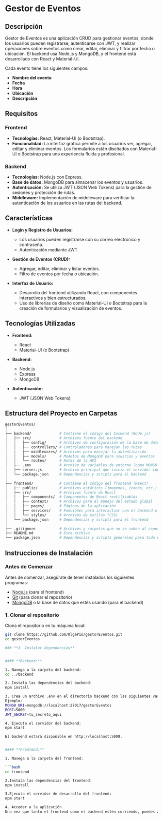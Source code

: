 # **Gestor de Eventos**

## **Descripción**
Gestor de Eventos es una aplicación CRUD para gestionar eventos, donde los usuarios pueden registrarse, autenticarse con JWT, y realizar operaciones sobre eventos como crear, editar, eliminar y filtrar por fecha o ubicación. El backend usa Node.js y MongoDB, y el frontend está desarrollado con React y Material-UI.


Cada evento tiene los siguientes campos:
- **Nombre del evento**
- **Fecha**
- **Hora**
- **Ubicación**
- **Descripción**

## **Requisitos**

### **Frontend**
- **Tecnologías:** React, Material-UI (o Bootstrap).
- **Funcionalidad:** La interfaz gráfica permite a los usuarios ver, agregar, editar y eliminar eventos. Los formularios están diseñados con Material-UI o Bootstrap para una experiencia fluida y profesional.

### **Backend**
- **Tecnologías:** Node.js con Express.
- **Base de datos:** MongoDB para almacenar los eventos y usuarios.
- **Autenticación:** Se utiliza JWT (JSON Web Tokens) para la gestión de sesiones y protección de rutas.
- **Middleware:** Implementación de middleware para verificar la autenticación de los usuarios en las rutas del backend.

## **Características**

- **Login y Registro de Usuarios:**
  - Los usuarios pueden registrarse con su correo electrónico y contraseña.
  - Autenticación mediante JWT.
  
- **Gestión de Eventos (CRUD):**
  - Agregar, editar, eliminar y listar eventos.
  - Filtro de eventos por fecha o ubicación.
  
- **Interfaz de Usuario:**
  - Desarrollo del frontend utilizando React, con componentes interactivos y bien estructurados.
  - Uso de librerías de diseño como Material-UI o Bootstrap para la creación de formularios y visualización de eventos.

## **Tecnologías Utilizadas**

- **Frontend:**
  - React
  - Material-UI (o Bootstrap)
  
- **Backend:**
  - Node.js
  - Express
  - MongoDB
  
- **Autenticación:**
  - JWT (JSON Web Tokens)

## **Estructura del Proyecto en Carpetas**

```bash
gestorEventos/
│
├── backend/             # Contiene el código del backend (Node.js)
│   ├── src/             # Archivos fuente del backend
│   │   ├── config/      # Archivos de configuración de la base de datos)
│   │   ├── controllers/ # Controladores para manejar las rutas
│   │   ├── middlewares/ # Archivos para manejar la autenticación
│   │   ├── models/      # Modelos de MongoDB para usuarios y eventos
│   │   └── routes/      # Rutas de la API
│   ├── .env             # Archivo de variables de entorno (como MONGO_URI, JWT_SECRET, etc.)
│   ├── server.js        # Archivo principal que inicia el servidor (punto de entrada)
│   └── package.json     # Dependencias y scripts para el backend
│
├── frontend/            # Contiene el código del frontend (React)
│   ├── public/          # Archivos estáticos (imagenes, iconos, etc.)
│   ├── src/             # Archivos fuente de React
│   │   ├── components/  # Componentes de React reutilizables
│   │   ├── context/     # Archivos para el manejo del estado global 
│   │   ├── pages/       # Páginas de la aplicación
│   │   ├── services/    # Funciones para interactuar con el backend o APIs
│   │   └── styles/      # Archivos de estilos (CSS)
│   └── package.json     # Dependencias y scripts para el frontend
│
├── .gitignore           # Archivos y carpetas que no se suben al repositorio
├── README.md            # Este archivo
└── package.json         # Dependencias y scripts generales para todo el proyecto

```


## **Instrucciones de Instalación**

### **Antes de Comenzar**

Antes de comenzar, asegúrate de tener instalados los siguientes programas:

- [Node.js](https://nodejs.org/) (para el frontend)
- [Git](https://git-scm.com/) (para clonar el repositorio)
- [MongoDB](https://www.mongodb.com/) o la base de datos que estés usando (para el backend)

### 1. **Clonar el repositorio**

Clona el repositorio en tu máquina local:

```bash
git clone https://github.com/OlgaPio/gestorEventos.git
cd gestorEventos

### **2. Instalar dependencias**


#### **Backend:**

1. Navega a la carpeta del backend:
cd ../backend

2. Instala las dependencias del backend:
npm install

3. Crea un archivo .env en el directorio backend con las siguientes variables de entorno:
Ejemplo:
MONGO_URI=mongodb://localhost:27017/gestorEventos
PORT=5000
JWT_SECRET=tu_secreto_aqui

4. Ejecuta el servidor del backend:
npm start

El backend estará disponible en http://localhost:5000.


#### **Frontend:**

1. Navega a la carpeta del frontend:

```bash
cd frontend

2.Instala las dependencias del frontend:
npm install

3.Ejecuta el servidor de desarrollo del frontend:
npm start

4. Acceder a la aplicación
Una vez que tanto el frontend como el backend estén corriendo, puedes acceder a la aplicación en tu navegador en http://localhost:3000.


